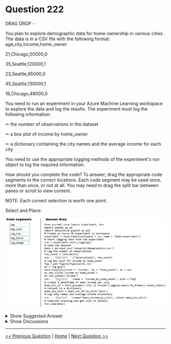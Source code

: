 # Question 222

DRAG DROP -

You plan to explore demographic data for home ownership in various cities. The data is in a CSV file with the following format: age,city,income,home_owner

21,Chicago,50000,0

35,Seattle,120000,1

23,Seattle,65000,0

45,Seattle,130000,1

18,Chicago,48000,0

You need to run an experiment in your Azure Machine Learning workspace to explore the data and log the results. The experiment must log the following information:

✑ the number of observations in the dataset

✑ a box plot of income by home_owner

✑ a dictionary containing the city names and the average income for each city

You need to use the appropriate logging methods of the experiment's run object to log the required information.

How should you complete the code? To answer, drag the appropriate code segments to the correct locations. Each code segment may be used once, more than once, or not at all. You may need to drag the split bar between panes or scroll to view content.

NOTE: Each correct selection is worth one point.

Select and Place:

![Question Image](../images/q222_q_0021200001.png)

<details>
  <summary>Show Suggested Answer</summary>

<img src="../images/q222_ans_0_0021300001.png" alt="Answer Image"><br>

<p>Box 1: log -</p>
<p>The number of observations in the dataset.</p>
<p>run.log(name, value, description=&#x27;&#x27;)</p>
<p>Scalar values: Log a numerical or string value to the run with the given name. Logging a metric to a run causes that metric to be stored in the run record in the experiment. You can log the same metric multiple times within a run, the result being considered a vector of that metric.</p>
<p>Example: run.log(&quot;accuracy&quot;, 0.95)</p>
<p>Box 2: log_image -</p>
<p>A box plot of income by home_owner.</p>
<p>log_image Log an image to the run record. Use log_image to log a .PNG image file or a matplotlib plot to the run. These images will be visible and comparable in the run record.</p>
<p>Example: run.log_image(&quot;ROC&quot;, plot=plt)</p>
<p>Box 3: log_table -</p>
<p>A dictionary containing the city names and the average income for each city. log_table: Log a dictionary object to the run with the given name.</p>

</details>

<details>
  <summary>Show Discussions</summary>

<blockquote><p><strong>SnowCheetah</strong> <code>(Thu 29 Dec 2022 02:57)</code> - <em>Upvotes: 26</em></p><p>The Answer is correct

First is straightforward to store a single value is using log()

Second since code try to save pyplot graph = image
the second answer is log_image()

On Last question Based on to_dict function https://pandas.pydata.org/pandas-docs/stable/reference/api/pandas.DataFrame.to_dict.html

to save log with that format The last answer should use log_table()

https://stackoverflow.com/questions/65156959/what-are-the-various-run-metrics-that-can-be-added-in-run-in-azureml</p></blockquote>

<blockquote><p><strong>Dilesha</strong> <code>(Mon 19 Aug 2024 00:41)</code> - <em>Upvotes: 9</em></p><p>On Exam 17 Feb 2023</p></blockquote>
<blockquote><p><strong>JTWang</strong> <code>(Thu 18 Apr 2024 07:56)</code> - <em>Upvotes: 4</em></p><p>Correct.

https://learn.microsoft.com/en-us/python/api/azureml-core/azureml.core.run(class)?view=azure-ml-py</p></blockquote>

<blockquote><p><strong>racnaoamo</strong> <code>(Sun 19 Nov 2023 08:53)</code> - <em>Upvotes: 3</em></p><p>similar question on 18-5-22</p></blockquote>
<blockquote><p><strong>hargur</strong> <code>(Thu 20 Apr 2023 09:45)</code> - <em>Upvotes: 3</em></p><p>on 19Oct2021</p></blockquote>
<blockquote><p><strong>kisskeo</strong> <code>(Fri 07 Apr 2023 20:14)</code> - <em>Upvotes: 2</em></p><p>On Exam 01 Oct 2021</p></blockquote>
<blockquote><p><strong>mthombenindhl84</strong> <code>(Sat 11 Mar 2023 23:01)</code> - <em>Upvotes: 2</em></p><p>on exam 11/9/2021</p></blockquote>
<blockquote><p><strong>snsnsnsn</strong> <code>(Fri 03 Mar 2023 08:31)</code> - <em>Upvotes: 3</em></p><p>on 2/9/21</p></blockquote>
<blockquote><p><strong>dushmantha</strong> <code>(Tue 28 Feb 2023 14:18)</code> - <em>Upvotes: 3</em></p><p>On exam 2021/08/31</p></blockquote>
<blockquote><p><strong>datamijn</strong> <code>(Thu 02 Feb 2023 09:49)</code> - <em>Upvotes: 3</em></p><p>on 2/8/2021</p></blockquote>
<blockquote><p><strong>azurecert2021</strong> <code>(Mon 26 Dec 2022 10:12)</code> - <em>Upvotes: 4</em></p><p>yes given answer is correct
https://docs.microsoft.com/en-us/python/api/azureml-core/azureml.core.run(class)?view=azure-ml-py</p></blockquote>
<blockquote><p><strong>prashantjoge</strong> <code>(Sat 26 Nov 2022 17:09)</code> - <em>Upvotes: 2</em></p><p>i think the last one is list</p></blockquote>
<blockquote><p><strong>trickerk</strong> <code>(Tue 07 Feb 2023 13:38)</code> - <em>Upvotes: 1</em></p><p>For log a dictionary you need to use the log_table() function</p></blockquote>
<blockquote><p><strong>prashantjoge</strong> <code>(Sat 26 Nov 2022 17:10)</code> - <em>Upvotes: 3</em></p><p>wrong, the answer is correct.https://stackoverflow.com/questions/65156959/what-are-the-various-run-metrics-that-can-be-added-in-run-in-azureml</p></blockquote>

</details>

---

[<< Previous Question](question_221.md) | [Home](../index.md) | [Next Question >>](question_223.md)
